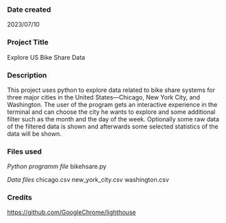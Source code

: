 ### Date created
2023/07/10

### Project Title
Explore US Bike Share Data

### Description
This project uses python to explore data related to bike share systems for three major cities in the United States—Chicago, New York City, and Washington. The user of the program gets an interactive experience in the terminal and can choose the city he wants to explore and some additional filter such as the month and the day of the week. Optionally some raw data of the filtered data is shown and afterwards some selected statistics of the data will be shown.

### Files used
*Python programm file*
bikehsare.py

*Data files*
chicago.csv
new_york_city.csv
washington.csv

### Credits
https://github.com/GoogleChrome/lighthouse

